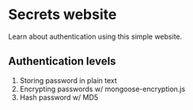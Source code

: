 # Secrets website #
Learn about authentication using this simple website.
## Authentication levels ##
1. Storing password in plain text
2. Encrypting passwords w/ mongoose-encryption.js
3. Hash password w/ MD5


